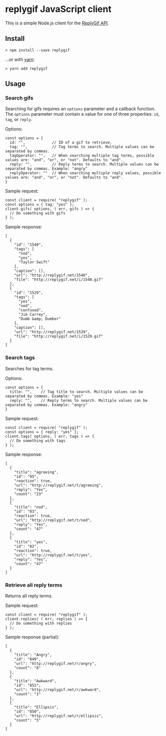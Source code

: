 # replygif JavaScript client

This is a simple Node.js client for the [ReplyGif  API](http://replygif.net/about).

## Install

```
> npm install --save replygif
```

...or with [yarn](https://yarnpkg.com):

```
> yarn add replygif
```

## Usage

### Search gifs

Searching for gifs requires an `options` parameter and a callback function. The `options` parameter must contain a value for one of three properties: `id`, `tag`, or `reply`.

Options:

```
const options = {
  id: "",            // ID of a gif to retrieve.
  tag: "",           // Tag terms to search. Multiple values can be separated by commas.
  tagOperator: "",   // When searching multiple tag terms, possible values are: "and", "or", or "not". Defaults to "and".
  reply: "",         // Reply terms to search. Multiple values can be separated by commas. Example: "angry"
  replyOperator: ""  // When searching multiple reply values, possible values are: "and", "or", or "not". Defaults to "and".
}
```

Sample request:

```
const client = require( "replygif" );
const options = { tag: "yes" };
client.gifs( options, ( err, gifs ) => {
  // Do something with gifs
} );
```

Sample response:

```
[
  {
    "id": "1540",
    "tags": [
      "nod",
      "yes",
      "Taylor Swift"
    ],
    "caption": [],
    "url": "http://replygif.net/1540",
    "file": "http://replygif.net/i/1540.gif"
  },
  {
    "id": "1529",
    "tags": [
      "yes",
      "nod",
      "confused",
      "Jim Carrey",
      "Dumb &amp; Dumber"
    ],
    "caption": [],
    "url": "http://replygif.net/1529",
    "file": "http://replygif.net/i/1529.gif"
  }
]
```

### Search tags

Searches for tag terms.

Options:

```
const options = {
  title: "",    // Tag title to search. Multiple values can be separated by commas. Example: "yes"
  reply: "",    // Reply terms to search. Multiple values can be separated by commas. Example: "angry"
}
```

Sample request:

```
const client = require( "replygif" );
const options = { reply: "yes" };
client.tags( options, ( err, tags ) => {
  // Do something with tags
} );
```

Sample response:

```
[
  {
    "title": "agreeing",
    "id": "95",
    "reaction": true,
    "url": "http://replygif.net/t/agreeing",
    "reply": "Yes",
    "count": "23"
  },
  {
    "title": "nod",
    "id": "83",
    "reaction": true,
    "url": "http://replygif.net/t/nod",
    "reply": "Yes",
    "count": "47"
  },
  {
    "title": "yes",
    "id": "82",
    "reaction": true,
    "url": "http://replygif.net/t/yes",
    "reply": "Yes",
    "count": "47"
  }
]
```

### Retrieve all reply terms

Returns all reply terms.

Sample request:

```
const client = require( "replygif" );
client.replies( ( err, replies ) => {
  // Do something with replies
} );
```

Sample response (partial):

```
[
  {
    "title": "Angry",
    "id": "849",
    "url": "http://replygif.net/r/angry",
    "count": "8"
  },
  {
    "title": "Awkward",
    "id": "851",
    "url": "http://replygif.net/r/awkward",
    "count": "3"
  },
  {
    "title": "Ellipsis",
    "id": "850",
    "url": "http://replygif.net/r/ellipsis",
    "count": "5"
  }
]
```
